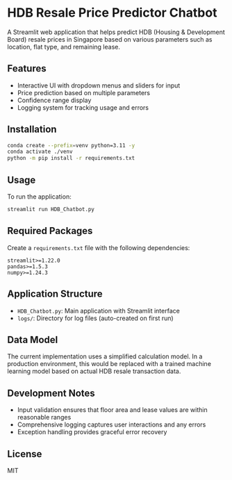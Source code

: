 # HDB Resale Price Predictor Chatbot

A Streamlit web application that helps predict HDB (Housing & Development Board) resale prices in Singapore based on various parameters such as location, flat type, and remaining lease.

## Features

- Interactive UI with dropdown menus and sliders for input
- Price prediction based on multiple parameters
- Confidence range display
- Logging system for tracking usage and errors

## Installation

```bash
conda create --prefix=venv python=3.11 -y
conda activate ./venv
python -m pip install -r requirements.txt
```

## Usage

To run the application:

```bash
streamlit run HDB_Chatbot.py
```

## Required Packages

Create a `requirements.txt` file with the following dependencies:
```text
streamlit>=1.22.0
pandas>=1.5.3
numpy>=1.24.3
```


## Application Structure

- `HDB_Chatbot.py`: Main application with Streamlit interface
- `logs/`: Directory for log files (auto-created on first run)

## Data Model

The current implementation uses a simplified calculation model. In a production environment, this would be replaced with a trained machine learning model based on actual HDB resale transaction data.

## Development Notes

- Input validation ensures that floor area and lease values are within reasonable ranges
- Comprehensive logging captures user interactions and any errors
- Exception handling provides graceful error recovery

## License

MIT